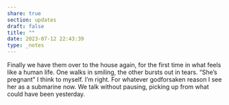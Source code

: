 ```yaml
---
share: true
section: updates
draft: false
title: ""
date: 2023-07-12 22:43:39
type: _notes
---
```



Finally we have them over to the house again, for the first time in what feels like a human life. One walks in smiling, the other bursts out in tears. “She’s pregnant” I think to myself. I’m right. For whatever godforsaken reason I see her as a submarine now. We talk without pausing, picking up from what could have been yesterday. 
